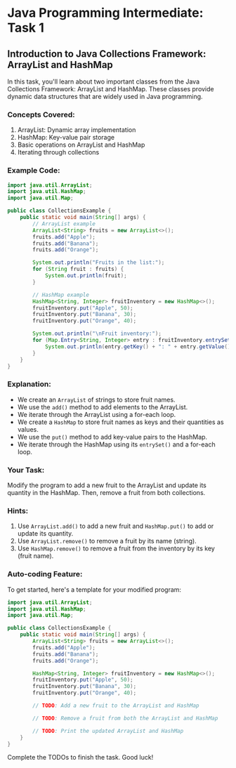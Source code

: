 # Java Programming Intermediate: Task 1

## Introduction to Java Collections Framework: ArrayList and HashMap

In this task, you'll learn about two important classes from the Java Collections Framework: ArrayList and HashMap. These classes provide dynamic data structures that are widely used in Java programming.

### Concepts Covered:
1. ArrayList: Dynamic array implementation
2. HashMap: Key-value pair storage
3. Basic operations on ArrayList and HashMap
4. Iterating through collections

### Example Code:

```java
import java.util.ArrayList;
import java.util.HashMap;
import java.util.Map;

public class CollectionsExample {
    public static void main(String[] args) {
        // ArrayList example
        ArrayList<String> fruits = new ArrayList<>();
        fruits.add("Apple");
        fruits.add("Banana");
        fruits.add("Orange");

        System.out.println("Fruits in the list:");
        for (String fruit : fruits) {
            System.out.println(fruit);
        }

        // HashMap example
        HashMap<String, Integer> fruitInventory = new HashMap<>();
        fruitInventory.put("Apple", 50);
        fruitInventory.put("Banana", 30);
        fruitInventory.put("Orange", 40);

        System.out.println("\nFruit inventory:");
        for (Map.Entry<String, Integer> entry : fruitInventory.entrySet()) {
            System.out.println(entry.getKey() + ": " + entry.getValue());
        }
    }
}
```

### Explanation:
- We create an `ArrayList` of strings to store fruit names.
- We use the `add()` method to add elements to the ArrayList.
- We iterate through the ArrayList using a for-each loop.
- We create a `HashMap` to store fruit names as keys and their quantities as values.
- We use the `put()` method to add key-value pairs to the HashMap.
- We iterate through the HashMap using its `entrySet()` and a for-each loop.

### Your Task:
Modify the program to add a new fruit to the ArrayList and update its quantity in the HashMap. Then, remove a fruit from both collections.

### Hints:
1. Use `ArrayList.add()` to add a new fruit and `HashMap.put()` to add or update its quantity.
2. Use `ArrayList.remove()` to remove a fruit by its name (string).
3. Use `HashMap.remove()` to remove a fruit from the inventory by its key (fruit name).

### Auto-coding Feature:
To get started, here's a template for your modified program:

```java
import java.util.ArrayList;
import java.util.HashMap;
import java.util.Map;

public class CollectionsExample {
    public static void main(String[] args) {
        ArrayList<String> fruits = new ArrayList<>();
        fruits.add("Apple");
        fruits.add("Banana");
        fruits.add("Orange");

        HashMap<String, Integer> fruitInventory = new HashMap<>();
        fruitInventory.put("Apple", 50);
        fruitInventory.put("Banana", 30);
        fruitInventory.put("Orange", 40);

        // TODO: Add a new fruit to the ArrayList and HashMap

        // TODO: Remove a fruit from both the ArrayList and HashMap

        // TODO: Print the updated ArrayList and HashMap
    }
}
```

Complete the TODOs to finish the task. Good luck!
